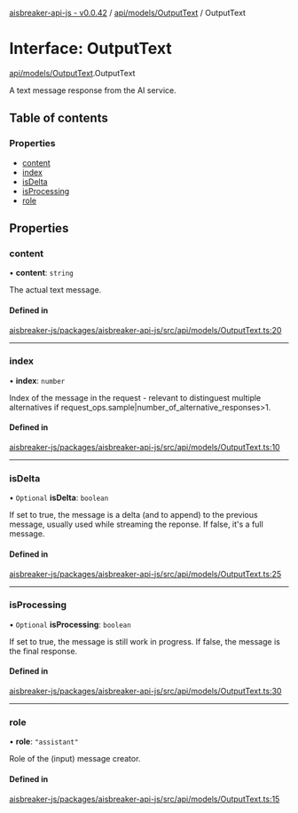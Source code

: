 [aisbreaker-api-js - v0.0.42](../README.md) / [api/models/OutputText](../modules/api_models_OutputText.md) / OutputText

# Interface: OutputText

[api/models/OutputText](../modules/api_models_OutputText.md).OutputText

A text message response from the AI service.

## Table of contents

### Properties

- [content](api_models_OutputText.OutputText.md#content)
- [index](api_models_OutputText.OutputText.md#index)
- [isDelta](api_models_OutputText.OutputText.md#isdelta)
- [isProcessing](api_models_OutputText.OutputText.md#isprocessing)
- [role](api_models_OutputText.OutputText.md#role)

## Properties

### content

• **content**: `string`

The actual text message.

#### Defined in

[aisbreaker-js/packages/aisbreaker-api-js/src/api/models/OutputText.ts:20](https://github.com/aisbreaker/aisbreaker-js/blob/develop/packages/aisbreaker-api-js/src/api/models/OutputText.ts#L20)

___

### index

• **index**: `number`

Index of the message in the request -
relevant to distinguest multiple alternatives if request_ops.sample|number_of_alternative_responses>1.

#### Defined in

[aisbreaker-js/packages/aisbreaker-api-js/src/api/models/OutputText.ts:10](https://github.com/aisbreaker/aisbreaker-js/blob/develop/packages/aisbreaker-api-js/src/api/models/OutputText.ts#L10)

___

### isDelta

• `Optional` **isDelta**: `boolean`

If set to true, the message is a delta (and to append) to the previous message, usually used while streaming the reponse. If false, it\'s a full message.

#### Defined in

[aisbreaker-js/packages/aisbreaker-api-js/src/api/models/OutputText.ts:25](https://github.com/aisbreaker/aisbreaker-js/blob/develop/packages/aisbreaker-api-js/src/api/models/OutputText.ts#L25)

___

### isProcessing

• `Optional` **isProcessing**: `boolean`

If set to true, the message is still work in progress. If false, the message is the final response.

#### Defined in

[aisbreaker-js/packages/aisbreaker-api-js/src/api/models/OutputText.ts:30](https://github.com/aisbreaker/aisbreaker-js/blob/develop/packages/aisbreaker-api-js/src/api/models/OutputText.ts#L30)

___

### role

• **role**: ``"assistant"``

Role of the (input) message creator.

#### Defined in

[aisbreaker-js/packages/aisbreaker-api-js/src/api/models/OutputText.ts:15](https://github.com/aisbreaker/aisbreaker-js/blob/develop/packages/aisbreaker-api-js/src/api/models/OutputText.ts#L15)
